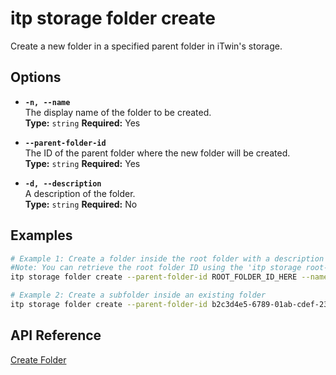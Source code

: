 # itp storage folder create

Create a new folder in a specified parent folder in iTwin's storage.

## Options

- **`-n, --name`**  
  The display name of the folder to be created.  
  **Type:** `string` **Required:** Yes

- **`--parent-folder-id`**  
  The ID of the parent folder where the new folder will be created.  
  **Type:** `string` **Required:** Yes

- **`-d, --description`**  
  A description of the folder.  
  **Type:** `string` **Required:** No

## Examples

```bash
# Example 1: Create a folder inside the root folder with a description
#Note: You can retrieve the root folder ID using the 'itp storage root-folder' command.
itp storage folder create --parent-folder-id ROOT_FOLDER_ID_HERE --name "Project Documents" --description "Folder for all project-related documents"

# Example 2: Create a subfolder inside an existing folder
itp storage folder create --parent-folder-id b2c3d4e5-6789-01ab-cdef-2345678901bc --name "Design Files"
```

## API Reference

[Create Folder](https://developer.bentley.com/apis/storage/operations/create-folder/)